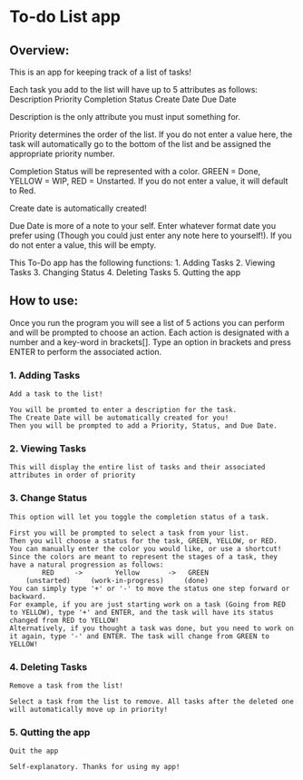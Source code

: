 # To-do List app

## Overview:

This is an app for keeping track of a list of tasks!

Each task you add to the list will have up to 5 attributes as follows:
    Description
    Priority
    Completion Status
    Create Date
    Due Date

Description is the only attribute you must input something for.

Priority determines the order of the list. If you do not enter a value here, the task will automatically go to the bottom of the list and be assigned the appropriate priority number.

Completion Status will be represented with a color. GREEN = Done, YELLOW = WIP, RED = Unstarted. If you do not enter a value, it will default to Red.

Create date is automatically created!

Due Date is more of a note to your self. Enter whatever format date you prefer using (Though you could just enter any note here to yourself!). If you do not enter a value, this will be empty.


This To-Do app has the following functions:
    1. Adding Tasks
    2. Viewing Tasks
    3. Changing Status
    4. Deleting Tasks
    5. Qutting the app

## How to use:

Once you run the program you will see a list of 5 actions you can perform and will be prompted to choose an action.
Each action is designated with a number and a key-word in brackets[]. Type an option in brackets and press ENTER to perform the associated action.

### 1. Adding Tasks
    Add a task to the list!

    You will be promted to enter a description for the task.
    The Create Date will be automatically created for you!
    Then you will be prompted to add a Priority, Status, and Due Date.

### 2. Viewing Tasks
    This will display the entire list of tasks and their associated attributes in order of priority

### 3. Change Status
    This option will let you toggle the completion status of a task.

    First you will be prompted to select a task from your list.
    Then you will choose a status for the task, GREEN, YELLOW, or RED.
    You can manually enter the color you would like, or use a shortcut!
    Since the colors are meant to represent the stages of a task, they have a natural progression as follows:
            RED     ->        Yellow       ->   GREEN
        (unstarted)     (work-in-progress)     (done)
    You can simply type '+' or '-' to move the status one step forward or backward.
    For example, if you are just starting work on a task (Going from RED to YELLOW), type '+' and ENTER, and the task will have its status changed from RED to YELLOW!
    Alternatively, if you thought a task was done, but you need to work on it again, type '-' and ENTER. The task will change from GREEN to YELLOW!

### 4. Deleting Tasks
    Remove a task from the list!

    Select a task from the list to remove. All tasks after the deleted one will automatically move up in priority!

### 5. Qutting the app
    Quit the app

    Self-explanatory. Thanks for using my app!